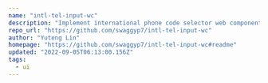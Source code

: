 ```yaml
---
name: "intl-tel-input-wc"
description: "Implement international phone code selector web component for Svelte."
repo_url: "https://github.com/swaggyp7/intl-tel-input-wc"
author: "Yuteng Lin"
homepage: "https://github.com/swaggyp7/intl-tel-input-wc#readme"
updated: "2022-09-05T06:13:00.156Z"
tags: 
  - ui
---
```

